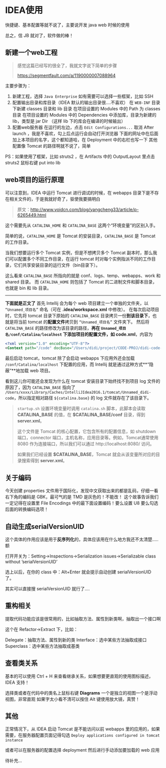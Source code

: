 # IDEA使用

快捷键、基本配置等就不说了，主要说开发 java web 时候的使用

总之，信 JB 就对了，软件做的棒！

## 新建一个web工程

>   感觉这篇已经写的很全了，我就文字说下简单的步骤
>
>   https://segmentfault.com/a/1190000007088964

主要步骤为：

1.  新建工程，选择 `Java Enterprise` 如有需要可以选择一些框架，比如 SSH 
2.  配置输出目录和库目录（IDEA 默认的输出目录很....不喜欢）
    在 `WEB-INF` 目录下新建 classes 目录和 lib 目录
    在项目设置的 Modules 中的 Path 为 classes 目录
    在项目设置的 Modules 中的 Dependencies 中添加库，目录为新建的 lib，类型是 jar Dir （这样 lib 下的库会在编译的时候输出）
3.  配置web服务器
    在运行的左边，点击 `Edit Configurations...` 取消 After launch ，我是不喜欢，勾上后点运行会自动打开浏览器
    下面的网址中在后面加上本项目的名字，这个都知道哈，在 Deployment 中的右栏也写一下
    其他配置像 Tomcat 的路径啊就不说了，简单

PS：如果使用了框架，比如 struts2 ，在 Artifacts 中的 OutputLayout 里点击 struts2 鼠标右键 put into lib

## web项目的运行原理

可以注意到，IDEA 中运行 Tomcat 进行调试的时候，在 webapps 目录下是不存在相关文件的，于是我就好奇了，驱使我要搞明白

>   原文：http://www.voidcn.com/blog/yangcheng33/article/p-6265449.html

这个需要先从 `CATALINA_HOME` 和 `CATALINA_BASE` 这两个“环境变量”的区别入手。

简单的说，`CATALINA_HOME` 是 Tomcat 的安装目录，`CATALINA_BASE` 是 Tomcat 的工作目录。

当我们想要运行多个 Tomcat 实例，但是不想拷贝多个 Tomcat 副本时，那么我们可以配置多个不同工作目录，在运行 tomcat 时对每个实例指派不同的工作目录，它们共享安装目录的运行文件（bin目录下）。

这么看来 `CATALINA_BASE` 所指向的就是 conf、logs、temp、webapps、work 和 shared 目录。
而 `CATALINA_HOME` 则包括了 Tomcat 的二进制文件和脚本目录，也就是 bin 和 lib 目录。

---

**下面就是正文了**
首先 Intellij 会为每个 web 项目建立一个单独的文件夹，以 `“Unnamed_项目名”` 命名（可在 **.idea/workspace.xml** 中修改）。
在每次启动项目时，它先将 tomcat 目录下原始的 `CATALINA_BASE` 目录拷贝一份**到该目录下**，也就是将当前 tomcat 的**配置文件**拷贝到 `“Unnamed_项目名”` 文件夹下。
然后将 `CATALINA_BASE` 的路径修改为该目录的路径，**再在 `Unnamed_项目名/conf/Catalina/localhost` 下添加项目的配置文件，如 code.xml**，内容为

```xml
<?xml version="1.0" encoding="UTF-8"?>
<Context path="/code" docBase="/Users/didi/project/CODE-PROJ/didi-code-web/target/code" />
```

最后启动 tomcat，tomcat 除了会启动 webapps 下应用外还会加载 `/conf/Catalina/localhost` 下配置的应用，而 Intellij 就是通过这种方式**“隐蔽”**地加载 web 项目。

看到这儿你可能还会发现为什么在 tomcat 安装目录下始终找不到项目 log 文件的原因了，因为 `CATALINA_BASE` 指向了 `/Users/xxxx/Library/Caches/IntelliJIdea2016.1/tomcat/Unnamed_didi-code`，所以指定相对路径 `${catalina.base}` 的 log 文件就存在了该目录下。

>   `startup.sh` 设置环境变量时调用 `catalina.sh` 脚本，此脚本会读取 **CATALINA_BASE** 的值，在 **$CATALINA_BASE/conf** 目录，得到 **server.xml**。
>
>   这个文件是 Tomcat 的核心配置，它包含所有的配置信息，如 shutdown 端口，connector 端口，主机名称，应用目录等。例如，Tomcat通常使用 8080 作为连接端口，所以我们可以通过 http://localhost:8080/ 访问。
>
>   如果我们已经设置 **$CATALINA_BASE**，Tomcat 就会从该变量所对应的目录搜索得到 **server.xml**。

## 关于编码

今天创建 properties 文件用于国际化，发现中文获取出来的都是乱码，仔细一看右下角的编码是 GBK，最可气的是 TMD 是灰色的！不能改！
这个故事告诉我们一定记得在设置里 File Encodings 中的最下面设置编码！要么设置 U8 要么勾选后面的转换编码选项！

## 自动生成serialVersionUID

这个具体的作用应该是用于**反序列化**的，具体应该用在什么地方我还不太清楚.....额

打开开关为：Setting->Inspections->Serialization issues->Serializable class without ’serialVersionUID’ 

选上以后，在你的 class 中：Alt+Enter 就会提示自动创建 serialVersionUID 了。

其实可以直接搜 serialVersionUID 就行了....

## 重构相关

提取代码功能应该是很常用的，比如抽取方法、属性到新类啊，抽取出一个接口啊

这个在 Refactor->Extract 下，比如：

Delegate：抽取方法、属性到新的类
Interface：选中某些方法抽取成接口
Superclass：选中某些方法抽取成基类

## 查看类关系

基本的可以使用 Ctrl + H 来查看继承关系，如果想要更直观的使用图标描述，IDEA 支持！

选择类或者在代码中的类名上鼠标右键 **Diagrams** 一个是独立的视图一个是浮动视图，非常直观
如果字太小看不清可以按住 Alt 键使用放大镜，真赞！

## 其他

正常情况下，从 IDEA 启动 Tomcat 是不能访问以前 webapps 里的应用的，如果需要，在服务器配置页面记得勾选 `Deploy applications configured in tomcat instance`

或者可以在服务器的配置选择 deployment 然后进行手动添加要加载的 web 应用

待补充...